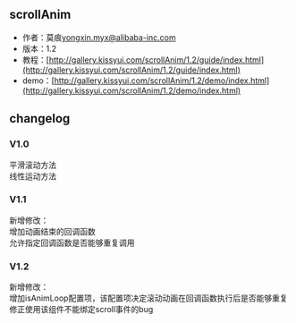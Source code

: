 ## scrollAnim
* 作者：莫痕<yongxin.myx@alibaba-inc.com>  
* 版本：1.2  
* 教程：[http://gallery.kissyui.com/scrollAnim/1.2/guide/index.html](http://gallery.kissyui.com/scrollAnim/1.2/guide/index.html)  
* demo：[http://gallery.kissyui.com/scrollAnim/1.2/demo/index.html](http://gallery.kissyui.com/scrollAnim/1.2/demo/index.html)  

## changelog

### V1.0
平滑滚动方法  
线性运动方法  
### V1.1
新增修改：  
增加动画结束的回调函数  
允许指定回调函数是否能够重复调用  
### V1.2
新增修改：  
增加isAnimLoop配置项，该配置项决定滚动动画在回调函数执行后是否能够重复  
修正使用该组件不能绑定scroll事件的bug  
